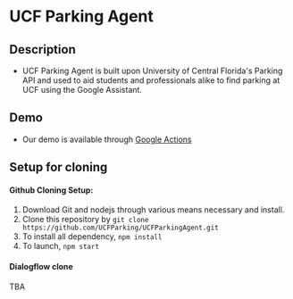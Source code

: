 # UCF Parking Agent
## Description
 - UCF Parking Agent is built upon University of Central Florida's Parking API and used to aid students and professionals alike to find parking at UCF using the Google Assistant.
## Demo
 - Our demo is available through [Google Actions](https://assistant.google.com/services/a/uid/000000112b90785e?hl=en)

## Setup for cloning
#### Github Cloning Setup:
1. Download Git and nodejs through various means necessary and install.
2. Clone this repository by `git clone https://github.com/UCFParking/UCFParkingAgent.git`
3. To install all dependency, `npm install`
4. To launch, `npm start`
#### Dialogflow clone
TBA
